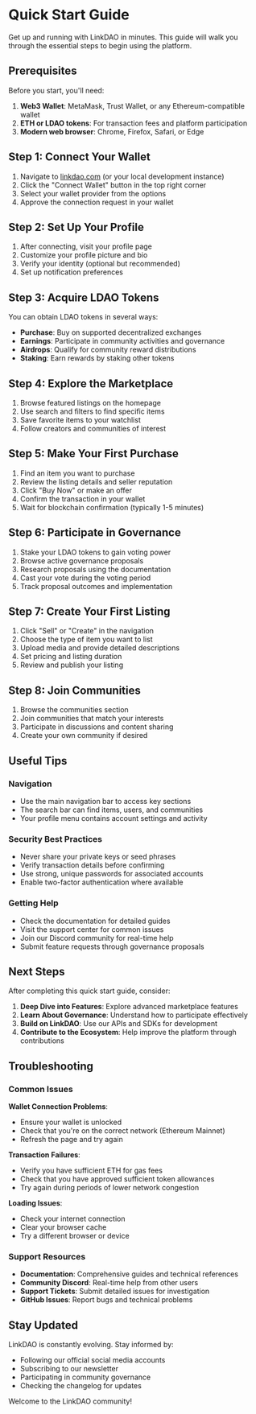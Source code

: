 # Quick Start Guide

Get up and running with LinkDAO in minutes. This guide will walk you through the essential steps to begin using the platform.

## Prerequisites

Before you start, you'll need:

1. **Web3 Wallet**: MetaMask, Trust Wallet, or any Ethereum-compatible wallet
2. **ETH or LDAO tokens**: For transaction fees and platform participation
3. **Modern web browser**: Chrome, Firefox, Safari, or Edge

## Step 1: Connect Your Wallet

1. Navigate to [linkdao.com](#) (or your local development instance)
2. Click the "Connect Wallet" button in the top right corner
3. Select your wallet provider from the options
4. Approve the connection request in your wallet

## Step 2: Set Up Your Profile

1. After connecting, visit your profile page
2. Customize your profile picture and bio
3. Verify your identity (optional but recommended)
4. Set up notification preferences

## Step 3: Acquire LDAO Tokens

You can obtain LDAO tokens in several ways:

- **Purchase**: Buy on supported decentralized exchanges
- **Earnings**: Participate in community activities and governance
- **Airdrops**: Qualify for community reward distributions
- **Staking**: Earn rewards by staking other tokens

## Step 4: Explore the Marketplace

1. Browse featured listings on the homepage
2. Use search and filters to find specific items
3. Save favorite items to your watchlist
4. Follow creators and communities of interest

## Step 5: Make Your First Purchase

1. Find an item you want to purchase
2. Review the listing details and seller reputation
3. Click "Buy Now" or make an offer
4. Confirm the transaction in your wallet
5. Wait for blockchain confirmation (typically 1-5 minutes)

## Step 6: Participate in Governance

1. Stake your LDAO tokens to gain voting power
2. Browse active governance proposals
3. Research proposals using the documentation
4. Cast your vote during the voting period
5. Track proposal outcomes and implementation

## Step 7: Create Your First Listing

1. Click "Sell" or "Create" in the navigation
2. Choose the type of item you want to list
3. Upload media and provide detailed descriptions
4. Set pricing and listing duration
5. Review and publish your listing

## Step 8: Join Communities

1. Browse the communities section
2. Join communities that match your interests
3. Participate in discussions and content sharing
4. Create your own community if desired

## Useful Tips

### Navigation
- Use the main navigation bar to access key sections
- The search bar can find items, users, and communities
- Your profile menu contains account settings and activity

### Security Best Practices
- Never share your private keys or seed phrases
- Verify transaction details before confirming
- Use strong, unique passwords for associated accounts
- Enable two-factor authentication where available

### Getting Help
- Check the documentation for detailed guides
- Visit the support center for common issues
- Join our Discord community for real-time help
- Submit feature requests through governance proposals

## Next Steps

After completing this quick start guide, consider:

1. **Deep Dive into Features**: Explore advanced marketplace features
2. **Learn About Governance**: Understand how to participate effectively
3. **Build on LinkDAO**: Use our APIs and SDKs for development
4. **Contribute to the Ecosystem**: Help improve the platform through contributions

## Troubleshooting

### Common Issues

**Wallet Connection Problems**:
- Ensure your wallet is unlocked
- Check that you're on the correct network (Ethereum Mainnet)
- Refresh the page and try again

**Transaction Failures**:
- Verify you have sufficient ETH for gas fees
- Check that you have approved sufficient token allowances
- Try again during periods of lower network congestion

**Loading Issues**:
- Check your internet connection
- Clear your browser cache
- Try a different browser or device

### Support Resources

- **Documentation**: Comprehensive guides and technical references
- **Community Discord**: Real-time help from other users
- **Support Tickets**: Submit detailed issues for investigation
- **GitHub Issues**: Report bugs and technical problems

## Stay Updated

LinkDAO is constantly evolving. Stay informed by:

- Following our official social media accounts
- Subscribing to our newsletter
- Participating in community governance
- Checking the changelog for updates

Welcome to the LinkDAO community!